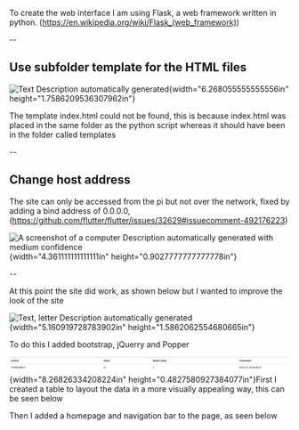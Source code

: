 To create the web interface I am using Flask, a web framework written in
python. (<https://en.wikipedia.org/wiki/Flask_(web_framework)>)

\--

## Use subfolder template for the HTML files

![Text Description automatically
generated](./imgs/iteration4/media/image1.png){width="6.268055555555556in"
height="1.7586209536307962in"}

The template index.html could not be found, this is because index.html
was placed in the same folder as the python script whereas it should
have been in the folder called templates

\--

## Change host address

The site can only be accessed from the pi but not over the network,
fixed by adding a bind address of 0.0.0.0,
(<https://github.com/flutter/flutter/issues/32629#issuecomment-492176223>)

![A screenshot of a computer Description automatically generated with
medium
confidence](./imgs/iteration4/media/image2.png){width="4.361111111111111in"
height="0.9027777777777778in"}

\--

At this point the site did work, as shown below but I wanted to improve
the look of the site

![Text, letter Description automatically
generated](./imgs/iteration4/media/image3.png){width="5.160919728783902in"
height="1.5862062554680665in"}

To do this I added bootstrap, jQuerry and Popper

![](./imgs/iteration4/media/image4.png){width="8.26826334208224in"
height="0.4827580927384077in"}First I created a table to layout the data
in a more visually appealing way, this can be seen below

Then I added a homepage and navigation bar to the page, as seen below
